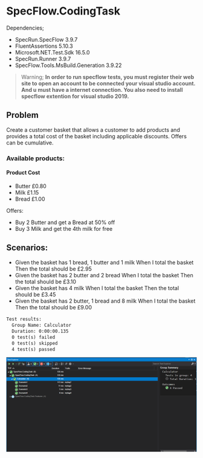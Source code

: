 # SpecFlow.CodingTask

Dependencies;

- SpecRun.SpecFlow 3.9.7
- FluentAssertions 5.10.3
- Microsoft.NET.Test.Sdk 16.5.0
- SpecRun.Runner 3.9.7
- SpecFlow.Tools.MsBuild.Generation 3.9.22

> Warning;  **In order to run specflow tests, you must register their web site to open an account to be connected your visual studio account. And u must have a internet connection. You also need to install specflow extention for visual studio 2019.**

## Problem
Create a customer basket that allows a customer to add products and provides a total cost of the basket including applicable discounts. Offers can be cumulative.

### Available products:

#### Product Cost
- Butter £0.80
- Milk £1.15
- Bread £1.00

Offers:
- Buy 2 Butter and get a Bread at 50% off
- Buy 3 Milk and get the 4th milk for free


## Scenarios:

- Given the basket has 1 bread, 1 butter and 1 milk When I total the basket Then the total should be £2.95
- Given the basket has 2 butter and 2 bread When I total the basket Then the total should be £3.10
- Given the basket has 4 milk When I total the basket Then the total should be £3.45
- Given the basket has 2 butter, 1 bread and 8 milk When I total the basket Then the total should be £9.00

```
Test results:
  Group Name: Calculator
  Duration: 0:00:00.135
  0 test(s) failed
  0 test(s) skipped
  4 test(s) passed
  ```

![Test Results](/SpecFlow.CodingTask/ResultImg/coding_task_test_resullt.PNG)
